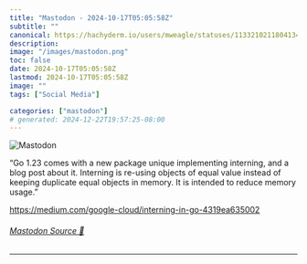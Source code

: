 ```yaml
---
title: "Mastodon - 2024-10-17T05:05:58Z"
subtitle: ""
canonical: https://hachyderm.io/users/mweagle/statuses/113321021180413467
description:
image: "/images/mastodon.png"
toc: false
date: 2024-10-17T05:05:58Z
lastmod: 2024-10-17T05:05:58Z
image: ""
tags: ["Social Media"]

categories: ["mastodon"]
# generated: 2024-12-22T19:57:25-08:00
---
```

![Mastodon](/images/mastodon.png)

<p>“Go 1.23 comes with a new package unique implementing interning, and a blog post about it. Interning is re-using objects of equal value instead of keeping duplicate equal objects in memory. It is intended to reduce memory usage.”</p><p><a href="https://medium.com/google-cloud/interning-in-go-4319ea635002" target="_blank" rel="nofollow noopener noreferrer" translate="no"><span class="invisible">https://</span><span class="ellipsis">medium.com/google-cloud/intern</span><span class="invisible">ing-in-go-4319ea635002</span></a></p>


###### [Mastodon Source 🐘](https://hachyderm.io/@mweagle/113321021180413467)

___
